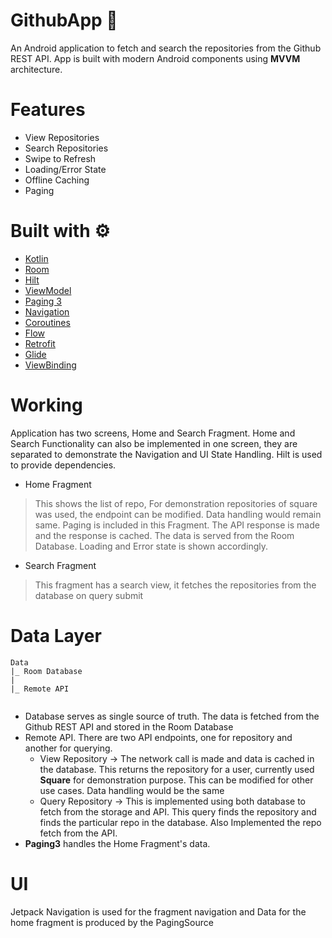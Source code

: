 # GithubApp 📱
An Android application to fetch and search the repositories from the Github REST API. App is built with modern Android components using **MVVM** architecture.

# Features
- View Repositories
- Search Repositories
- Swipe to Refresh
- Loading/Error State
- Offline Caching
- Paging

# Built with ⚙️
- [Kotlin](https://kotlinlang.org/)
- [Room](https://developer.android.com/topic/libraries/architecture/room)
- [Hilt](https://developer.android.com/training/dependency-injection/hilt-android)
- [ViewModel](https://developer.android.com/topic/libraries/architecture/viewmodel)
- [Paging 3](https://developer.android.com/topic/libraries/architecture/paging/v3-overview)
- [Navigation](https://developer.android.com/guide/navigation)
- [Coroutines](https://kotlinlang.org/docs/reference/coroutines-overview.html)
- [Flow](https://kotlinlang.org/docs/reference/coroutines/flow.html)
- [Retrofit](https://square.github.io/retrofit/)
- [Glide](https://github.com/bumptech/glide)
- [ViewBinding](https://developer.android.com/topic/libraries/view-binding)

# Working

Application has two screens, Home and Search Fragment. Home and Search Functionality can also be implemented in one screen, they are separated to demonstrate the Navigation and UI State Handling.
Hilt is used to provide dependencies.

- Home Fragment 
> This shows the list of repo, For demonstration repositories of square was used, the endpoint can be modified. Data handling would remain same. Paging is included in this Fragment. The API response is made and the response is cached. The data is served from the Room Database. Loading and Error state is shown accordingly.
- Search Fragment 
> This fragment has a search view, it fetches the repositories from the database on query submit


# Data Layer
```
Data                             
|_ Room Database 
|                    
|_ Remote API 
    
```        

- Database serves as single source of truth. The data is fetched from the Github REST API and stored in the Room Database
- Remote API. There are two API endpoints, one for repository and another for querying.
  - View Repository -> The network call is made and data is cached in the database. This returns the repository for a user, currently used **Square** for demonstration purpose. This can be modified for other use cases. Data handling would be the same
  - Query Repository -> This is implemented using both database to fetch from the storage and API. This query finds the repository and finds the particular repo in the database. Also Implemented the repo fetch from the API.
 - **Paging3** handles the Home Fragment's data.

# UI
Jetpack Navigation is used for the fragment navigation and Data for the home fragment is produced by the PagingSource

